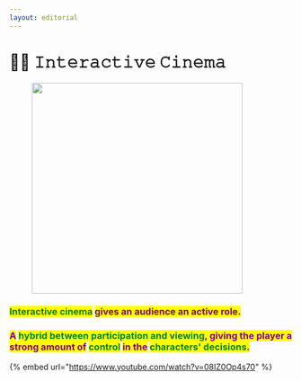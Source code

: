 ```yaml
---
layout: editorial
---
```


# 🦹‍♀️ 𝙸𝚗𝚝𝚎𝚛𝚊𝚌𝚝𝚒𝚟𝚎 𝙲𝚒𝚗𝚎𝚖𝚊

<figure><img src="../../../../.gitbook/assets/pexels-btgl-♡-13609036.jpg" alt="" width="375"><figcaption></figcaption></figure>

### <mark style="color:green;">Interactive cinema</mark> <mark style="color:purple;">gives an audience an active role.</mark>

### <mark style="color:purple;">A</mark> <mark style="color:green;">hybrid between participation and viewing</mark><mark style="color:purple;">, giving the player a strong amount of</mark> <mark style="color:green;">control</mark> <mark style="color:purple;">in the</mark> <mark style="color:green;">characters' decisions</mark><mark style="color:purple;">.</mark>

{% embed url="https://www.youtube.com/watch?v=08IZ0Op4s70" %}
